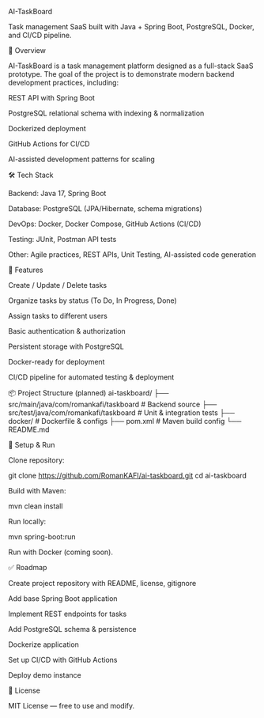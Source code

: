 AI-TaskBoard

Task management SaaS built with Java + Spring Boot, PostgreSQL, Docker, and CI/CD pipeline.

🚀 Overview

AI-TaskBoard is a task management platform designed as a full-stack SaaS prototype.
The goal of the project is to demonstrate modern backend development practices, including:

REST API with Spring Boot

PostgreSQL relational schema with indexing & normalization

Dockerized deployment

GitHub Actions for CI/CD

AI-assisted development patterns for scaling

🛠 Tech Stack

Backend: Java 17, Spring Boot

Database: PostgreSQL (JPA/Hibernate, schema migrations)

DevOps: Docker, Docker Compose, GitHub Actions (CI/CD)

Testing: JUnit, Postman API tests

Other: Agile practices, REST APIs, Unit Testing, AI-assisted code generation

📂 Features

Create / Update / Delete tasks

Organize tasks by status (To Do, In Progress, Done)

Assign tasks to different users

Basic authentication & authorization

Persistent storage with PostgreSQL

Docker-ready for deployment

CI/CD pipeline for automated testing & deployment

📦 Project Structure (planned)
ai-taskboard/
├── src/main/java/com/romankafi/taskboard   # Backend source
├── src/test/java/com/romankafi/taskboard   # Unit & integration tests
├── docker/                                 # Dockerfile & configs
├── pom.xml                                 # Maven build config
└── README.md

🔧 Setup & Run

Clone repository:

git clone https://github.com/RomanKAFI/ai-taskboard.git
cd ai-taskboard


Build with Maven:

mvn clean install


Run locally:

mvn spring-boot:run


Run with Docker (coming soon).

✅ Roadmap

 Create project repository with README, license, gitignore

 Add base Spring Boot application

 Implement REST endpoints for tasks

 Add PostgreSQL schema & persistence

 Dockerize application

 Set up CI/CD with GitHub Actions

 Deploy demo instance

📜 License

MIT License — free to use and modify.
